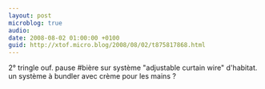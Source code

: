 ```yaml
---
layout: post
microblog: true
audio: 
date: 2008-08-02 01:00:00 +0100
guid: http://xtof.micro.blog/2008/08/02/t875817868.html
---
```

2° tringle ouf. pause #bière sur système "adjustable curtain wire" d'habitat. un système à bundler avec crème pour les mains ?
